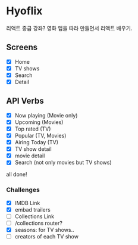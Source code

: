 # Hyoflix

리액트 중급 강좌?
영화 앱을 따라 만들면서 리액트 배우기.

## Screens

-   [x] Home
-   [x] TV shows
-   [x] Search
-   [x] Detail

## API Verbs

-   [x] Now playing (Movie only)
-   [x] Upcoming (Movies)
-   [x] Top rated (TV)
-   [x] Popular (TV, Movies)
-   [x] Airing Today (TV)
-   [x] TV show detail
-   [x] movie detail
-   [x] Search (not only movies but TV shows)

all done!

### Challenges

-   [x] IMDB Link
-   [x] embad trailers
-   [ ] Collections Link
-   [ ] /collections router?
-   [x] seasons: for TV shows..
-   [ ] creators of each TV show
